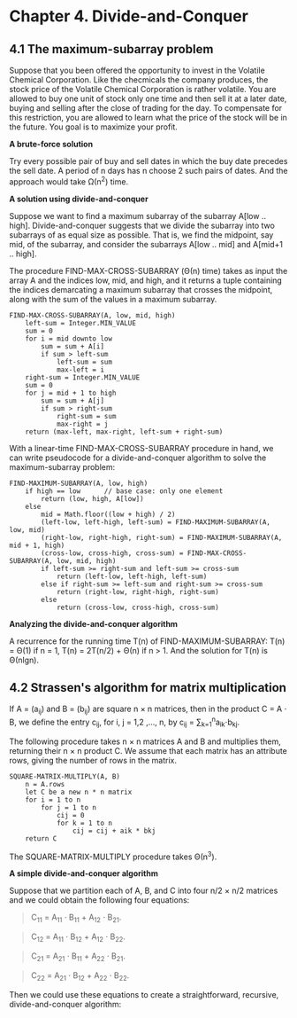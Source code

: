# Chapter 4. Divide-and-Conquer

## 4.1 The maximum-subarray problem

Suppose that you been offered the opportunity to invest in the Volatile Chemical Corporation. Like the checmicals the company produces, the stock price of the Volatile Chemical Corporation is rather volatile. You are allowed to buy one unit of stock only one time and then sell it at a later date, buying and selling after the close of trading for the day. To compensate for this restriction, you are allowed to learn what the price of the stock will be in the future. You goal is to maximize your profit.

**A brute-force solution**

Try every possible pair of buy and sell dates in which the buy date precedes the sell date. A period of n days has n choose 2 such pairs of dates. And the approach would take &Omega;(n<sup>2</sup>) time.

**A solution using divide-and-conquer**

Suppose we want to find a maximum subarray of the subarray A[low .. high]. Divide-and-conquer suggests that we divide the subarray into two subarrays of as equal size as possible. That is, we find the midpoint, say mid, of the subarray, and consider the subarrays A[low .. mid] and A[mid+1 .. high]. 

The procedure FIND-MAX-CROSS-SUBARRAY (&Theta;(n) time) takes as input the array A and the indices low, mid, and high, and it returns a tuple containing the indices demarcating a maximum subarray that crosses the midpoint, along with the sum of the values in a maximum subarray.

```
FIND-MAX-CROSS-SUBARRAY(A, low, mid, high)
	left-sum = Integer.MIN_VALUE
	sum = 0
	for i = mid downto low
		sum = sum + A[i]
		if sum > left-sum
			left-sum = sum
			max-left = i
	right-sum = Integer.MIN_VALUE
	sum = 0
	for j = mid + 1 to high
		sum = sum + A[j]
		if sum > right-sum
			right-sum = sum
			max-right = j
	return (max-left, max-right, left-sum + right-sum)
```

With a linear-time FIND-MAX-CROSS-SUBARRAY procedure in hand, we can write pseudocode for a divide-and-conquer algorithm to solve the maximum-subarray problem:

```
FIND-MAXIMUM-SUBARRAY(A, low, high)
	if high == low		// base case: only one element
		return (low, high, A[low])
	else 
		mid = Math.floor((low + high) / 2)
		(left-low, left-high, left-sum) = FIND-MAXIMUM-SUBARRAY(A, low, mid)
		(right-low, right-high, right-sum) = FIND-MAXIMUM-SUBARRAY(A, mid + 1, high)
		(cross-low, cross-high, cross-sum) = FIND-MAX-CROSS-SUBARRAY(A, low, mid, high)
		if left-sum >= right-sum and left-sum >= cross-sum
			return (left-low, left-high, left-sum)
		else if right-sum >= left-sum and right-sum >= cross-sum
			return (right-low, right-high, right-sum)
		else
			return (cross-low, cross-high, cross-sum)
```

**Analyzing the divide-and-conquer algorithm**

A recurrence for the running time T(n) of FIND-MAXIMUM-SUBARRAY: T(n) = &Theta;(1) if n = 1, T(n) = 2T(n/2) + &Theta;(n) if n > 1. And the solution for T(n) is &Theta;(nlgn).

## 4.2 Strassen's algorithm for matrix multiplication

If A = (a<sub>ij</sub>) and B = (b<sub>ij</sub>) are square n &times; n matrices, then in the product C = A &sdot; B, we define the entry c<sub>ij</sub>, for i, j = 1,2 ,..., n, by c<sub>ij</sub> = &sum;<sub>k=1</sub><sup>n</sup>a<sub>ik</sub>&sdot;b<sub>kj</sub>.

The following procedure takes n &times; n matrices A and B and multiplies them, returning their n &times; n product C. We assume that each matrix has an attribute rows, giving the number of rows in the matrix.

```
SQUARE-MATRIX-MULTIPLY(A, B)
	n = A.rows
	let C be a new n * n matrix
	for i = 1 to n
		for j = 1 to n
			cij = 0
			for k = 1 to n
				cij = cij + aik * bkj
	return C
```

The SQUARE-MATRIX-MULTIPLY procedure takes &Theta;(n<sup>3</sup>).

**A simple divide-and-conquer algorithm**

Suppose that we partition each of A, B, and C into four n/2 &times; n/2 matrices and we could obtain the following four equations:

>C<sub>11</sub> = A<sub>11</sub> &sdot; B<sub>11</sub> + A<sub>12</sub> &sdot; B<sub>21</sub>.

>C<sub>12</sub> = A<sub>11</sub> &sdot; B<sub>12</sub> + A<sub>12</sub> &sdot; B<sub>22</sub>.

>C<sub>21</sub> = A<sub>21</sub> &sdot; B<sub>11</sub> + A<sub>22</sub> &sdot; B<sub>21</sub>.

>C<sub>22</sub> = A<sub>21</sub> &sdot; B<sub>12</sub> + A<sub>22</sub> &sdot; B<sub>22</sub>.

Then we could use these equations to create a straightforward, recursive, divide-and-conquer algorithm:

```
```






